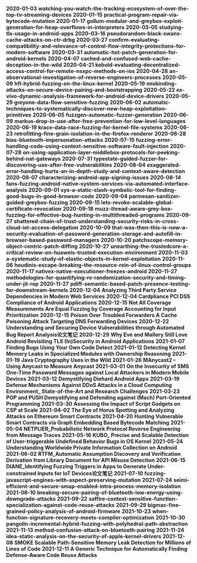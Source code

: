 **2020-01-03**
**watching-you-watch-the-tracking-ecosystem-of-over-the-top-tv-streaming-devices**
**2020-01-15**
**practical-program-repair-via-bytecode-mutation**
**2020-01-17**
**gollum-modular-and-greybox-exploit-generation-for-heap-overflows-in-interpreters**
**2020-03-05**
**studying-tls-usage-in-android-apps**
**2020-03-16**
**pseudorandom-black-swans-cache-attacks-on-ctr-drbg**
**2020-03-27**
**confirm-evaluating-compatibility-and-relevance-of-control-flow-integrity-protections-for-modern-software**
**2020-03-31**
**automatic-hot-patch-generation-for-android-kernels**
**2020-04-07**
**cached-and-confused-web-cache-deception-in-the-wild**
**2020-04-21**
**kobold-evaluating-decentralized-access-control-for-remote-nsxpc-methods-on-ios**
**2020-04-28**
**an-observational-investigation-of-reverse-engineers-processes**
**2020-05-09**
**hfl-hybrid-fuzzing-on-the-linux-kernel**
**2020-05-19**
**misbinding-attacks-on-secure-device-pairing-and-bootstrapping**
**2020-05-22**
**ex-vivo-dynamic-analysis-framework-for-android-device-drivers**
**2020-05-29**
**greyone-data-flow-sensitive-fuzzing**
**2020-06-02**
**automatic-techniques-to-systematically-discover-new-heap-exploitation-primitives**
**2020-06-05**
**fuzzgen-automatic-fuzzer-generation**
**2020-06-09**
**markus-drop-in-use-after-free-prevention-for-low-level-languages**
**2020-06-19**
**krace-data-race-fuzzing-for-kernel-file-systems**
**2020-06-23**
**retrofitting-fine-grain-isolation-in-the-firefox-renderer**
**2020-06-28**
**bias-bluetooth-impersonation-attacks**
**2020-07-15**
**fuzzing-error-handling-code-using-context-sensitive-software-fault-injection**
**2020-07-28**
**on-using-application-layer-middlebox-protocols-for-peeking-behind-nat-gateways**
**2020-07-31**
**typestate-guided-fuzzer-for-discovering-use-after-free-vulnerabilities**
**2020-08-04**
**exaggerated-error-handling-hurts-an-in-depth-study-and-context-aware-detection**
**2020-08-07**
**characterizing-android-app-signing-issues**
**2020-08-14**
**fans-fuzzing-android-native-system-services-via-automated-interface-analysis**
**2020-09-01**
**sys-a-static-slash-symbolic-tool-for-finding-good-bugs-in-good-browser-code**
**2020-09-04**
**parmesan-sanitizer-guided-greybox-fuzzing**
**2020-09-15**
**lets-revoke-scalable-global-certificate-revocation**
**2020-09-18**
**muzz-thread-aware-grey-box-fuzzing-for-effective-bug-hunting-in-multithreaded-programs**
**2020-09-27**
**shattered-chain-of-trust-understanding-security-risks-in-cross-cloud-iot-access-delegation**
**2020-10-09**
**that-was-then-this-is-now-a-security-evaluation-of-password-generation-storage-and-autofill-in-browser-based-password-managers**
**2020-10-20**
**patchscope-memory-object-centric-patch-diffing**
**2020-10-27**
**unearthing-the-trustedcore-a-critical-review-on-huaweis-trusted-execution-environment**
**2020-11-03**
**a-systematic-study-of-elastic-objects-in-kernel-exploitation**
**2020-11-06**
**houdinis-escape-breaking-the-resource-rein-of-linux-control-groups**
**2020-11-17**
**nativex-native-executioner-freezes-android**
**2020-11-27**
**methodologies-for-quantifying-re-randomization-security-and-timing-under-jit-rop**
**2020-11-27**
**pdiff-semantic-based-patch-presence-testing-for-downstream-kernels**
**2020-12-04**
**Analyzing Third Party Service Dependencies in Modern Web Services**
**2020-12-04**
**Cardpliance PCI DSS Compliance of Android Applications**
**2020-12-15**
**Not All Coverage Measurements Are Equal Fuzzing by Coverage Accounting for Input Prioritization**
**2020-12-15**
**Poison Over Troubled Forwarders A Cache Poisoning Attack Targeting DNS Forwarding Devices**
**2020-12-22**
**Understanding and Securing Device Vulnerabilities through Automated Bug Report Analysis论文笔记**
**2020-12-29**
**Why Eve and Mallory Still Love Android Revisiting TLS (In)Security in Android Applications**
**2021-01-07**
**Finding Bugs Using Your Own Code Detect**
**2021-01-12**
**Detecting Kernel Memory Leaks in Specialized Modules with Ownership Reasoning**
**2021-01-19**
**Java Cryptography Uses in the Wild**
**2021-01-26**
**MAnycast2 – Using Anycast to Measure Anycast**
**2021-03-01**
**On the Insecurity of SMS One-Time Password Messages against Local Attackers in Modern Mobile Devices**
**2021-03-12**
**Demystifying Diehard Android Apps**
**2021-03-19**
**Defense Mechanisms Against DDoS Attacks in a Cloud Computing Environment_ State-of-the-Art and Research Challenges**
**2021-03-23**
**POP and PUSH Demystifying and Defending against (Mach) Port-Oriented Programming**
**2021-03-30**
**Assessing the Impact of Script Gadgets on CSP at Scale**
**2021-04-02**
**The Eye of Horus Spotting and Analyzing Attacks on Ethereum Smart Contracts**
**2021-04-20**
**Hunting Vulnerable Smart Contracts via Graph Embedding Based Bytecode Matching**
**2021-05-04**
**NETPLIER_Probabilistic Network Protocol Reverse Engineering from Message Traces**
**2021-05-16**
**KUBO_ Precise and Scalable Detection of User-triggerable Undefined Behavior Bugs in OS Kernel**
**2021-05-24**
**Understanding Worldwide Private Information Collection on Android**
**2021-06-02**
**RTFM_Automatic Assumption Discovery and Verification Derivation from Library Document for API Misuse Detection**
**2021-06-15**
**DIANE_Identifying Fuzzing Triggers in Apps to Generate Under-constrained Inputs for IoT Devices论文笔记**
**2021-07-10**
**fuzzing-javascript-engines-with-aspect-preserving-mutation**
**2021-07-24**
**seimi-efficient-and-secure-smap-enabled-intra-process-memory-isolation**
**2021-08-10**
**breaking-secure-pairing-of-bluetooth-low-energy-using-downgrade-attacks**
**2021-09-22**
**saffire-context-sensitive-function-specialization-against-code-reuse-attacks**
**2021-09-29**
**bigmac-fine-grained-policy-analysis-of-android-firmware**
**2021-10-23**
**when-function-signature-recovery-meets-compiler-optimization**
**2021-10-30**
**pangolin-incremental-hybrid-fuzzing-with-polyhedral-path-abstraction**
**2021-11-13**
**method-confusion-attack-on-bluetooth-pairing**
**2021-11-24**
**idea-static-analysis-on-the-security-of-apple-kernel-drivers**
**2021-12-08**
**SMOKE Scalable Path-Sensitive Memory Leak Detection for Millions of Lines of Code**
**2021-12-11**
**A Generic Technique for Automatically Finding Defense-Aware Code Reuse Attacks**
